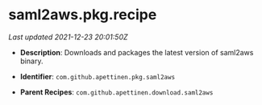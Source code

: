 # saml2aws.pkg.recipe

_Last updated 2021-12-23 20:01:50Z_

- **Description**: Downloads and packages the latest version of saml2aws binary.

- **Identifier**: `com.github.apettinen.pkg.saml2aws`

- **Parent Recipes**: `com.github.apettinen.download.saml2aws`
